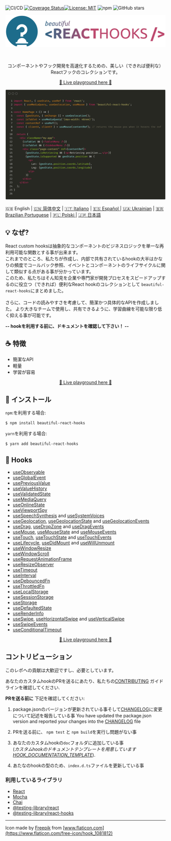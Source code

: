 ![CI/CD](https://github.com/beautifulinteractions/beautiful-react-hooks/workflows/CI/CD/badge.svg)
[![Coverage Status](https://coveralls.io/repos/github/beautifulinteractions/beautiful-react-hooks/badge.svg?branch=master)](https://coveralls.io/github/beautifulinteractions/beautiful-react-hooks?branch=master)[![License: MIT](https://img.shields.io/badge/License-MIT-yellow.svg)](https://opensource.org/licenses/MIT)
![npm](https://img.shields.io/npm/v/beautiful-react-hooks)
![GitHub stars](https://img.shields.io/github/stars/beautifulinteractions/beautiful-react-hooks?style=social)

<div align="center">
  <p align="center">
    <img src="../logo.png" alt="Beautiful React Hooks" width="750px" />
  </p>
</div>
<br />
<div>
  <p align="center">
    コンポーネントやフック開発を高速化するための、美しい（できれば便利な）Reactフックのコレクションです。
  </p>
</div>

<div>
  <p align="center">
    <a href="https://antonioru.github.io/beautiful-react-hooks/" target="_blank">
    🌟 Live playground here 🌟
    </a>
  </p>
</div>

![Usage example](../usage_example.png)


🇬🇧 English | <a href="https://github.com/beautifulinteractions/beautiful-react-hooks/blob/master/docs/README.zh-CN.md">🇨🇳 简体中文</a> | <a href="https://github.com/beautifulinteractions/beautiful-react-hooks/blob/master/docs/README.it-IT.md">🇮🇹 Italiano</a> | <a href="https://github.com/beautifulinteractions/beautiful-react-hooks/blob/master/docs/README.es-ES.md"> 🇪🇸 Español </a> | <a href="https://github.com/beautifulinteractions/beautiful-react-hooks/blob/master/docs/README.uk-UA.md">🇺🇦 Ukrainian</a> | <a href="https://github.com/beautifulinteractions/beautiful-react-hooks/blob/master/docs/README.pt-BR.md">🇧🇷 Brazilian Portuguese</a> | <a href="https://github.com/beautifulinteractions/beautiful-react-hooks/blob/master/docs/README.pl-PL.md">🇵🇱 Polski </a>| <a href="https://github.com/beautifulinteractions/beautiful-react-hooks/blob/master/docs/README.jp-JP.md">&#x1f1ef;&#x1f1f5; 日本語 </a>

## 💡 なぜ?
React custom hooksは抽象的なコンポーネントのビジネスロジックを単一な再利用可能な関数とする事が出来ます。<br />
これまでのところ、私たちが作成し、内部で共有されているhookの大半はかなりの頻度でコールバック参照、イベントとコンポーネントのライフサイクルに関して類似する点がある事が分かっています。<br />
このため、私たちはそん知見を企業や専門家が開発プロセスをスピードアップするのに役立つ（できれば）便利なReact hookのコレクションとして
`beautiful-react-hooks`にまとめました。
<br /><br />
さらに、コードの読みやすさを考慮して、簡潔かつ具体的なAPIを作成しました。
より大きなチームで使用し、共有できるように、学習曲線を可能な限り低く抑える事が可能です。


**-- hookを利用する前に、ドキュメントを確認して下さい！ --**

## ☕️ 特徴

* 簡潔なAPI
* 軽量
* 学習が容易

<div>
  <p align="center">
    <a href="https://antonioru.github.io/beautiful-react-hooks/" target="_blank">
    🌟 Live playground here 🌟
    </a>
  </p>
</div>

## 🕺 インストール

`npm`:を利用する場合:
```bash
$ npm install beautiful-react-hooks
```

`yarn`を利用する場合:

```bash
$ yarn add beautiful-react-hooks
```

## 🎨 Hooks

* [useObservable](useObservable.md)
* [useGlobalEvent](useGlobalEvent.md)
* [usePreviousValue](usePreviousValue.md)
* [useValueHistory](useValueHistory.md)
* [useValidatedState](useValidatedState.md)
* [useMediaQuery](useMediaQuery.md)
* [useOnlineState](useOnlineState.md)
* [useViewportSpy](useViewportSpy.md)
* [useSpeechSynthesis](useSpeechSynthesis.md) and [useSystemVoices](useSystemVoices.md)
* [useGeolocation](useGeolocation.md), [useGeolocationState](useGeolocationState.md) and [useGeolocationEvents](useGeolocationEvents.md)
* [useDrag](useDrag.md), [useDropZone](useDropZone.md) and [useDragEvents](useDragEvents.md)
* [useMouse](useMouse.md), [useMouseState](useMouseState.md) and [useMouseEvents](useMouseEvents.md)
* [useTouch](useTouch.md), [useTouchState](useTouchState.md) and [useTouchEvents](useTouchEvents.md)
* [useLifecycle](useLifecycle.md), [useDidMount](useDidMount.md) and [useWillUnmount](useWillUnmount.md)
* [useWindowResize](useWindowResize.md)
* [useWindowScroll](useWindowScroll.md)
* [useRequestAnimationFrame](useRequestAnimationFrame.md)
* [useResizeObserver](useResizeObserver.md)
* [useTimeout](useTimeout.md)
* [useInterval](useInterval.md)
* [useDebouncedFn](useDebouncedFn.md)
* [useThrottledFn](useThrottledFn.md)
* [useLocalStorage](useLocalStorage.md)
* [useSessionStorage](useSessionStorage.md)
* [useStorage](useStorage.md)
* [useDefaultedState](useDefaultedState.md)
* [useRenderInfo](useRenderInfo.md)
* [useSwipe](useSwipe.md), [useHorizontalSwipe](useHorizontalSwipe.md) and [useVerticalSwipe](useVerticalSwipe.md)
* [useSwipeEvents](useSwipeEvents.md)
* [useConditionalTimeout](useConditionalTimeout.md)

<div>
  <p align="center">
    <a href="https://antonioru.github.io/beautiful-react-hooks/" target="_blank">
    🌟 Live playground here 🌟
    </a>
  </p>
</div>

## コントリビューション

このレポへの貢献は大歓迎ですし、必要としています。

あなたのカスタムhookのPRを送るにあたり、私たちの[CONTRIBUTING](../CONTRIBUTING.md) ガイドラインを確認してください.

**PRを送る前に** 下記を確認してください:

1. package.jsonのバージョンが更新されている事そして[CHANGELOG](../CHANGELOG.md)に変更について記述を報告している事
You have updated the package.json version and reported your changes into the [CHANGELOG](./CHANGELOG.md) file
2. PRを送る前に、 `npm test` と `npm build`を実行し問題がない事

3. あなたのカスタムhookの`doc`フォルダに追加している事  
 (*カスタムhookのドキュメントテンプレートを用意しています [HOOK_DOCUMENTATION_TEMPLATE](../HOOK_DOCUMENTATION_TEMPLATE.md)*).

4. あたなのhookの型のため、`index.d.ts`ファイルを更新している事

### 利用しているライブラリ

* [React](https://reactjs.org/)
* [Mocha](https://mochajs.org/)
* [Chai](https://www.chaijs.com/)
* [@testing-library/react](https://testing-library.com/docs/react-testing-library/intro)
* [@testing-library/react-hooks](https://react-hooks-testing-library.com/)

---

Icon made by [Freepik](https://www.flaticon.com/authors/freepik) from [www.flaticon.com](https://www.flaticon.com/free-icon/hook_1081812)
